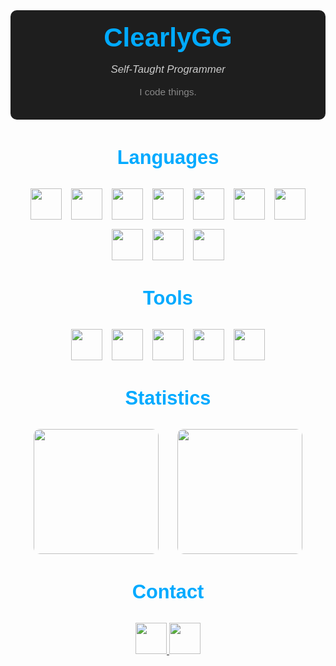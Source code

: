 <div style="text-align:center; background-color:#1e1e1e; padding:20px; border-radius:10px; color:white;">
  <div style="display:flex; align-items:center; justify-content:center; gap:15px;">
    <h1 style="font-family: 'Arial', sans-serif; font-size: 3em; color:#00aaff; margin:0;">ClearlyGG</h1>
  </div>
  <p style="font-family: 'Arial', sans-serif; font-size: 1.2em; font-style: italic; color: #cccccc;">Self-Taught Programmer</p>
  <p style="font-family: 'Arial', sans-serif; font-size: 1.1em; color: #888888; margin-top:5px;">I code things.</p>
</div>

<div style="margin-top:30px;">
  <h3 style="text-align:center; color:#00aaff; font-family: 'Arial', sans-serif; font-size: 2.2em;">Languages</h3>
  <div style="display:flex; justify-content:center; flex-wrap:wrap; gap:15px;">
    <img src="https://svgl-badge.vercel.app/api/Language/Python?theme=dark" style="height:50px;"/>
    <img src="https://svgl-badge.vercel.app/api/Language/Lua?theme=dark" style="height:50px;"/>
    <img src="https://svgl-badge.vercel.app/api/Language/TypeScript?theme=dark" style="height:50px;"/>
    <img src="https://svgl-badge.vercel.app/api/Library/Discord.js?theme=dark" style="height:50px;"/>
    <img src="https://svgl-badge.vercel.app/api/Software/Microsoft%20Azure?theme=dark" style="height:50px;"/>
    <img src="https://svgl-badge.vercel.app/api/Library/React?theme=dark" style="height:50px;"/>
    <img src="https://svgl-badge.vercel.app/api/Language/JavaScript?theme=dark" style="height:50px;"/>
    <img src="https://svgl-badge.vercel.app/api/Language/HTML5?theme=dark" style="height:50px;"/>
    <img src="https://svgl-badge.vercel.app/api/Language/CSS?theme=dark" style="height:50px;"/>
    <img src="https://svgl-badge.vercel.app/api/Framework/Tailwind%20CSS?theme=dark" style="height:50px;"/>

  </div>
</div>

<div style="margin-top:30px;">
  <h3 style="text-align:center; color:#00aaff; font-family: 'Arial', sans-serif; font-size: 2.2em;">Tools</h3>
  <div style="display:flex; justify-content:center; flex-wrap:wrap; gap:15px;">
    <img src="https://svgl-badge.vercel.app/api/Software/Visual%20Studio?theme=dark" style="height:50px;"/>
    <img src="https://svgl-badge.vercel.app/api/Software/Visual%20Studio%20Code?theme=dark" style="height:50px;"/>
    <img src="https://svgl-badge.vercel.app/api/Software/Git?theme=dark" style="height:50px;"/>
    <img src="https://svgl-badge.vercel.app/api/Software/Github?theme=dark" style="height:50px;"/>
    <img src="https://svgl-badge.vercel.app/api/Library/Node.js?theme=dark" style="height:50px;"/>
  </div>
</div>

<div style="margin-top:30px;">
  <h3 style="text-align:center; color:#00aaff; font-family: 'Arial', sans-serif; font-size: 2.2em;">Statistics</h3>
  <div style="display:flex; justify-content:center; gap:30px;">
    <a href="https://github.com/anuraghazra/github-readme-stats">
      <img height="200" align="center" src="https://github-readme-stats.vercel.app/api?username=clearlygg&theme=github_dark&show_icons=true" style="border-radius:10px;"/>
    </a>
    <a href="https://github.com/anuraghazra/github-readme-stats">
      <img height="200" align="center" src="https://github-readme-stats.vercel.app/api/top-langs?username=clearlygg&theme=github_dark&show_icons=false&card_width=350" style="border-radius:10px;"/>
    </a>
  </div>
</div>

<div style="margin-top:30px;">
  <h3 style="text-align:center; color:#00aaff; font-family: 'Arial', sans-serif; font-size: 2.2em;">Contact</h3>
  <div style="text-align:center;">
    <a href="https://discord.com/users/924133673538830356">
      <img src="https://svgl-badge.vercel.app/api/Software/Discord?theme=dark" style="height:50px;"/>
    </a>
    <a href="https://discord.com/users/924133673538830356">
      <img src="https://svgl-badge.vercel.app/api/Software/Discord?theme=dark" style="height:50px;"/>
    </a>
  </div>
  
</div>

<div style="position:relative; bottom:0; right:0; padding-top:10px; text-align:right;">
  <img height="15" src="https://komarev.com/ghpvc/?username=Riz-ve&abbreviated=true" />
</div>
